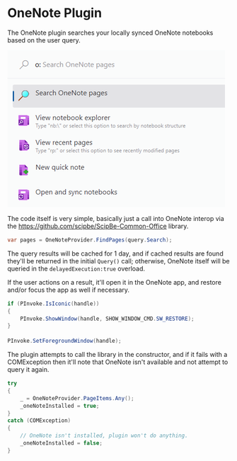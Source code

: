 # OneNote Plugin
The OneNote plugin searches your locally synced OneNote notebooks based on the user query.

![Image of OneNote plugin](/doc/images/launcher/plugins/onenote.png)

The code itself is very simple, basically just a call into OneNote interop via the https://github.com/scipbe/ScipBe-Common-Office library.

```csharp
var pages = OneNoteProvider.FindPages(query.Search);
```

The query results will be cached for 1 day, and if cached results are found they'll be returned in the initial `Query()` call; otherwise, OneNote itself will be queried in the `delayedExecution:true` overload.

If the user actions on a result, it'll open it in the OneNote app, and restore and/or focus the app as well if necessary.

```csharp
if (PInvoke.IsIconic(handle))
{
    PInvoke.ShowWindow(handle, SHOW_WINDOW_CMD.SW_RESTORE);
}

PInvoke.SetForegroundWindow(handle);
```

The plugin attempts to call the library in the constructor, and if it fails with a COMException then it'll note that OneNote isn't available and not attempt to query it again.

```csharp
try
{
    _ = OneNoteProvider.PageItems.Any();
    _oneNoteInstalled = true;
}
catch (COMException)
{
    // OneNote isn't installed, plugin won't do anything.
    _oneNoteInstalled = false;
}
```
